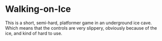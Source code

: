 # Walking-on-Ice
This is a short, semi-hard, platformer game in an underground ice cave. Which means that the controls are very slippery, obviously because of the ice, and kind of hard to use.
